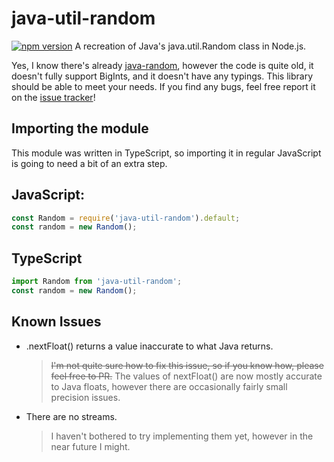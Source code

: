 # java-util-random
[![npm version](https://badge.fury.io/js/java-util-random.svg)](https://badge.fury.io/js/java-util-random)
A recreation of Java's java.util.Random class in Node.js.

Yes, I know there's already [java-random](https://npmjs.com/package/java-random), however the code is quite old, it doesn't fully support BigInts, and it doesn't have any typings. This library should be able to meet your needs. If you find any bugs, feel free report it on the [issue tracker](https://github.com/BluSpring/java-util-random/issues/new)!

## Importing the module
This module was written in TypeScript, so importing it in regular JavaScript is going to need a bit of an extra step.

JavaScript:
---
```js
const Random = require('java-util-random').default;
const random = new Random();
```
TypeScript
---
```ts
import Random from 'java-util-random';
const random = new Random();
```

## Known Issues
- .nextFloat() returns a value inaccurate to what Java returns.
  > ~~I'm not quite sure how to fix this issue, so if you know how, please feel free to PR.~~
  > The values of nextFloat() are now mostly accurate to Java floats, however there are occasionally fairly small precision issues.

- There are no streams.
  > I haven't bothered to try implementing them yet, however in the near future I might.